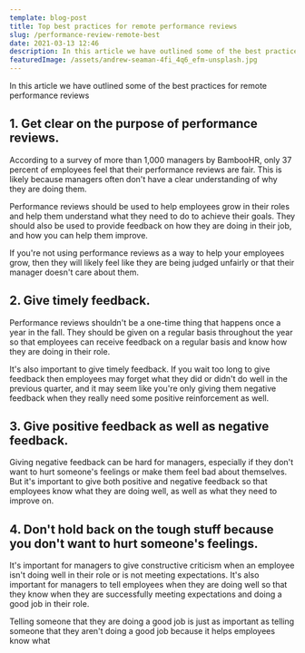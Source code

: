 ```yaml
---
template: blog-post
title: Top best practices for remote performance reviews
slug: /performance-review-remote-best
date: 2021-03-13 12:46
description: In this article we have outlined some of the best practices for remote performance reviews
featuredImage: /assets/andrew-seaman-4fi_4q6_efm-unsplash.jpg
---
```

In this article we have outlined some of the best practices for remote performance reviews

## 1. Get clear on the purpose of performance reviews.

According to a survey of more than 1,000 managers by BambooHR, only 37 percent of employees feel that their performance reviews are fair. This is likely because managers often don't have a clear understanding of why they are doing them.

Performance reviews should be used to help employees grow in their roles and help them understand what they need to do to achieve their goals. They should also be used to provide feedback on how they are doing in their job, and how you can help them improve.

If you're not using performance reviews as a way to help your employees grow, then they will likely feel like they are being judged unfairly or that their manager doesn't care about them.

## 2. Give timely feedback.

Performance reviews shouldn't be a one-time thing that happens once a year in the fall. They should be given on a regular basis throughout the year so that employees can receive feedback on a regular basis and know how they are doing in their role.

It's also important to give timely feedback. If you wait too long to give feedback then employees may forget what they did or didn't do well in the previous quarter, and it may seem like you're only giving them negative feedback when they really need some positive reinforcement as well.

## 3. Give positive feedback as well as negative feedback.

Giving negative feedback can be hard for managers, especially if they don't want to hurt someone's feelings or make them feel bad about themselves. But it's important to give both positive and negative feedback so that employees know what they are doing well, as well as what they need to improve on.

## 4. Don't hold back on the tough stuff because you don't want to hurt someone's feelings.

It's important for managers to give constructive criticism when an employee isn't doing well in their role or is not meeting expectations. It's also important for managers to tell employees when they are doing well so that they know when they are successfully meeting expectations and doing a good job in their role.

Telling someone that they are doing a good job is just as important as telling someone that they aren't doing a good job because it helps employees know what